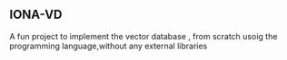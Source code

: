 ## IONA-VD 

A fun project to implement the vector database , from scratch 
usoig the programming language,without any external libraries 
